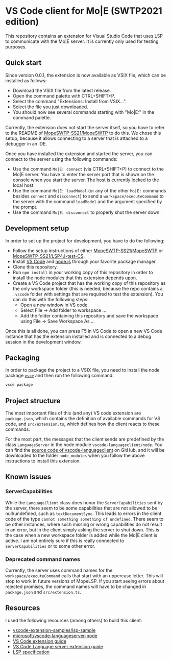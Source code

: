 # VS Code client for Mo|E (SWTP2021 edition)

This repository contains an extension for Visual Studio Code that uses LSP to communicate with the Mo|E server.
It is currently only used for testing purposes.

## Quick start

Since version 0.0.1, the extension is now available as VSIX file, which can be installed as follows:

* Download the VSIX file from the latest release.
* Open the command palette with CTRL+SHIFT+P.
* Select the command "Extensions: Install from VSIX...".
* Select the file you just downloaded.
* You should now see several commands starting with "Mo|E:" in the command palette.

Currently, the extension does not start the server itself, so you have to refer to the README of [MopeSWTP-SS21/MopeSWTP](https://github.com/MopeSWTP-SS21/MopeSWTP) to do this.
We chose this setup, because it allows connecting to a server that is attached to a debugger in an IDE.

Once you have installed the extension and started the server, you can connect to the server using the following commands:

* Use the command `Mo|E: connect` (via CTRL+SHIFT+P) to connect to the Mo|E server. You have to enter the server port that is shown on the console when you start the server. The host is currently locked to the local host.
* Use the command `Mo|E: loadModel` (or any of the other `Mo|E:` commands besides `connect` and `disconnect`) to send a `workspace/executeCommand` to the server with the command `loadModel` and the argument specified by the prompt.
* Use the command `Mo|E: disconnect` to properly shut the server down.

## Development setup

In order to set up the project for development, you have to do the following:

* Follow the setup instructions of either [MopeSWTP-SS21/MopeSWTP](https://github.com/MopeSWTP-SS21/MopeSWTP) or [MopeSWTP-SS21/LSP4J-test-CS](https://github.com/MopeSWTP-SS21/LSP4J-test-CS).
* Install [VS Code](https://code.visualstudio.com/) and [node.js](https://nodejs.org/en/) through your favorite package manager.
* Clone this repository.
* Run `npm install` in your working copy of this repository in order to install the node modules that this extension depends upon.
* Create a VS Code project that has the working copy of this repository as the only workspace folder (this is needed, because the repo contains a `.vscode` folder with settings that are required to test the extension). You can do this with the following steps:
    * Open a new window in VS code.
    * Select File -> Add folder to workspace ...
    * Add the folder containing this repository and save the workspace using File -> Save Workspace As ...

Once this is all done, you can press F5 in VS Code to open a new VS Code instance that has the extension installed and is connected to a debug session in the development window.

## Packaging

In order to package the project to a VSIX file, you need to install the node package [`vsce`](https://code.visualstudio.com/api/working-with-extensions/publishing-extension) and then run the following command:

```bash
vsce package
```

## Project structure

The most important files of this (and any) VS code extension are `package.json`, which contains the definition of available commands for VS code, and `src/extension.ts`, which defines how the client reacts to these commands.

For the most part, the messages that the client sends are predefined by the class `LanguageServer` in the node module `vscode-languageclient/node`. You can find the [source code of vscode-languageclient](https://github.com/microsoft/vscode-languageserver-node) on GitHub, and it will be downloaded to the folder `node_modules` when you follow the above instructions to install this extension.

## Known issues

### ServerCapabilities

While the `LanguageClient` class does honor the `ServerCapabilities` sent by the server, there seem to be some capabilities that are not allowed to be null/undefined, such as `textDocumentSync`.
This leads to errors in the client code of the type `cannot something something of undefined`.
There seem to be other instances, where such missing or wrong capabilities do not result in an error, but in the client simply asking the server to shut down.
This is the case when a new workspace folder is added while the Mo|E client is active.
I am not entirely sure if this is really connected to `ServerCapabilities` or to some other error.

### Deprecated command names

Currently, the server uses command names for the `workspace/executeCommand` calls that start with an uppercase letter.
This will stop to work in future versions of MopeLSP.
If you start seeing errors about rejected promises, the command names will have to be changed in `package.json` and `src/extension.ts`.

## Resources

I used the following resources (among others) to build this client:

* [vscode-extension-samples/lsp-sample](https://github.com/Microsoft/vscode-extension-samples/tree/main/lsp-sample)
* [microsoft/vscode-languageserver-node](https://github.com/microsoft/vscode-languageserver-node)
* [VS Code extension guide](https://code.visualstudio.com/api/get-started/your-first-extension)
* [VS Code Language server extension guide](https://code.visualstudio.com/api/language-extensions/language-server-extension-guide)
* [LSP specification](https://microsoft.github.io/language-server-protocol/specifications/specification-current/)
